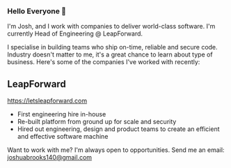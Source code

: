 ### Hello Everyone 👋

I'm Josh, and I work with companies to deliver world-class software. I'm currently Head of Engineering @ LeapForward.

I specialise in building teams who ship on-time, reliable and secure code. Industry doesn't matter to me, it's a great chance to learn about type of business. Here's some of the companies I've worked with recently:

## LeapForward
https://letsleapforward.com
- First engineering hire in-house
- Re-built platform from ground up for scale and security
- Hired out engineering, design and product teams to create an efficient and effective software machine

Want to work with me? I'm always open to opportunities. Send me an email: joshuabrooks140@gmail.com
